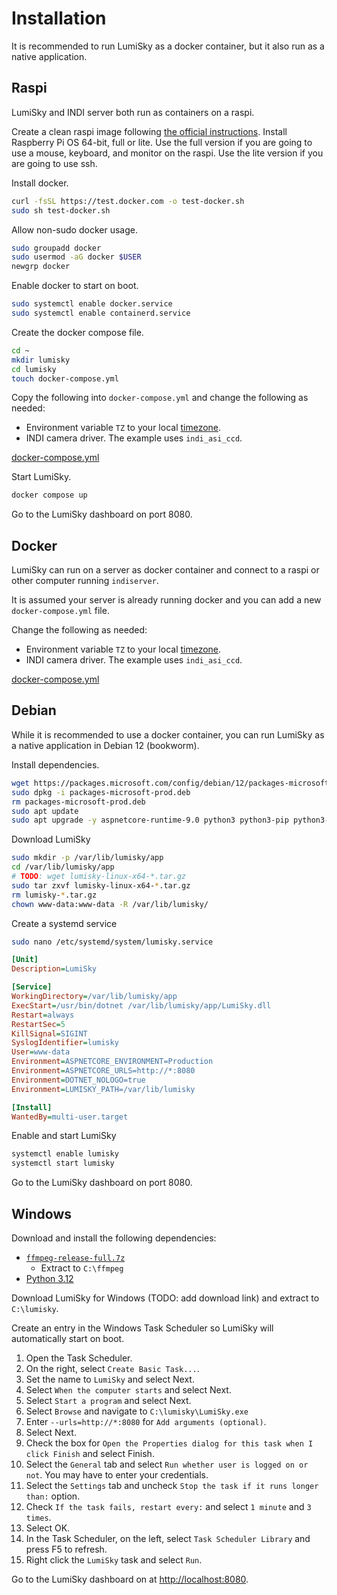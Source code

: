 # Installation

It is recommended to run LumiSky as a docker container, but it also run as a native application.

## Raspi

LumiSky and INDI server both run as containers on a raspi.

Create a clean raspi image following [the official instructions](https://www.raspberrypi.com/software/).
Install Raspberry Pi OS 64-bit, full or lite. Use the full version if you are going to use a mouse, keyboard,
and monitor on the raspi. Use the lite version if you are going to use ssh.

Install docker.

```bash
curl -fsSL https://test.docker.com -o test-docker.sh
sudo sh test-docker.sh
```

Allow non-sudo docker usage.

```bash
sudo groupadd docker
sudo usermod -aG docker $USER
newgrp docker
```

Enable docker to start on boot.

```bash
sudo systemctl enable docker.service
sudo systemctl enable containerd.service
```

Create the docker compose file.

```bash
cd ~
mkdir lumisky
cd lumisky
touch docker-compose.yml
```

Copy the following into `docker-compose.yml` and change the following as needed:
* Environment variable `TZ` to your local [timezone](https://en.wikipedia.org/wiki/List_of_tz_database_time_zones).
* INDI camera driver. The example uses `indi_asi_ccd`.

[docker-compose.yml](examples/raspi.docker-compose.yml ':include :type=code') 

Start LumiSky.

```bash
docker compose up
```

Go to the LumiSky dashboard on port 8080.

## Docker

LumiSky can run on a server as docker container and connect to a raspi or other computer running `indiserver`.

It is assumed your server is already running docker and you can add a new `docker-compose.yml` file.

Change the following as needed:
* Environment variable `TZ` to your local [timezone](https://en.wikipedia.org/wiki/List_of_tz_database_time_zones).
* INDI camera driver. The example uses `indi_asi_ccd`.

[docker-compose.yml](examples/server.docker-compose.yml ':include :type=code')

## Debian

While it is recommended to use a docker container, you can run LumiSky as a native application in Debian 12 (bookworm).

Install dependencies.

```bash
wget https://packages.microsoft.com/config/debian/12/packages-microsoft-prod.deb -O packages-microsoft-prod.deb
sudo dpkg -i packages-microsoft-prod.deb
rm packages-microsoft-prod.deb
sudo apt update
sudo apt upgrade -y aspnetcore-runtime-9.0 python3 python3-pip python3-pil ffmpeg libgeotiff5 libgtk-3-0 vtk9
```

Download LumiSky

```bash
sudo mkdir -p /var/lib/lumisky/app
cd /var/lib/lumisky/app
# TODO: wget lumisky-linux-x64-*.tar.gz
sudo tar zxvf lumisky-linux-x64-*.tar.gz
rm lumisky-*.tar.gz
chown www-data:www-data -R /var/lib/lumisky/
```

Create a systemd service

```bash
sudo nano /etc/systemd/system/lumisky.service
```

```ini
[Unit]
Description=LumiSky

[Service]
WorkingDirectory=/var/lib/lumisky/app
ExecStart=/usr/bin/dotnet /var/lib/lumisky/app/LumiSky.dll
Restart=always
RestartSec=5
KillSignal=SIGINT
SyslogIdentifier=lumisky
User=www-data
Environment=ASPNETCORE_ENVIRONMENT=Production
Environment=ASPNETCORE_URLS=http://*:8080
Environment=DOTNET_NOLOGO=true
Environment=LUMISKY_PATH=/var/lib/lumisky

[Install]
WantedBy=multi-user.target
```

Enable and start LumiSky

```bash
systemctl enable lumisky
systemctl start lumisky
```

Go to the LumiSky dashboard on port 8080.

## Windows

Download and install the following dependencies:
* [`ffmpeg-release-full.7z`](https://www.gyan.dev/ffmpeg/builds/ffmpeg-release-full.7z)
  * Extract to `C:\ffmpeg`
* [Python 3.12](https://www.python.org/ftp/python/3.12.8/python-3.12.8-amd64.exe)

Download LumiSky for Windows (TODO: add download link) and extract to `C:\lumisky`.

Create an entry in the Windows Task Scheduler so LumiSky will automatically start on boot.

1. Open the Task Scheduler.
2. On the right, select `Create Basic Task...`.
3. Set the name to `LumiSky` and select Next.
4. Select `When the computer starts` and select Next.
5. Select `Start a program` and select Next.
6. Select `Browse` and navigate to `C:\lumisky\LumiSky.exe`
7. Enter `--urls=http://*:8080` for `Add arguments (optional)`.
8. Select Next.
9. Check the box for `Open the Properties dialog for this task when I click Finish` and select Finish.
10. Select the `General` tab and select `Run whether user is logged on or not`. You may have to enter your credentials.
11. Select the `Settings` tab and uncheck `Stop the task if it runs longer than:` option.
12. Check `If the task fails, restart every:` and select `1 minute` and `3 times`.
13. Select OK.
14. In the Task Scheduler, on the left, select `Task Scheduler Library` and press F5 to refresh.
15. Right click the `LumiSky` task and select `Run`.

Go to the LumiSky dashboard on at [http://localhost:8080](http://localhost:8080).
